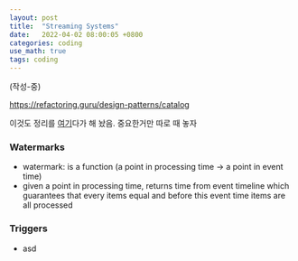 ```yaml
---
layout: post
title:  "Streaming Systems"
date:   2022-04-02 08:00:05 +0800
categories: coding
use_math: true
tags: coding
---
```


(작성-중) 

<a href="https://refactoring.guru/design-patterns/catalog" target="_blank">https://refactoring.guru/design-patterns/catalog</a>

이것도 정리를 [여기](https://github.com/nailbrainz/nailbrainz.github.io/issues)다가 해 놨음. 중요한거만 따로 때 놓자


### Watermarks
- watermark: is a function (a point in processing time -> a point in event time)
- given a point in processing time, returns time from event timeline which guarantees that every items equal and before this event time items are all processed

### Triggers
- asd